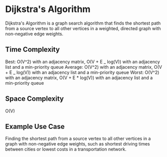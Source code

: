 # Dijkstra's Algorithm

Dijkstra's Algorithm is a graph search algorithm that finds the shortest path from a source vertex to all other vertices in a weighted, directed graph with non-negative edge weights.

## Time Complexity

Best: O(V^2) with an adjacency matrix, O(V + E _ log(V)) with an adjacency list and a min-priority queue
Average: O(V^2) with an adjacency matrix, O(V + E _ log(V)) with an adjacency list and a min-priority queue
Worst: O(V^2) with an adjacency matrix, O(V + E \* log(V)) with an adjacency list and a min-priority queue

## Space Complexity

O(V)

## Example Use Case

Finding the shortest path from a source vertex to all other vertices in a graph with non-negative edge weights, such as shortest driving times between cities or lowest costs in a transportation network.
